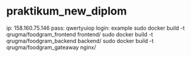 # praktikum_new_diplom

ip: 158.160.75.146
pass: qwertyuiop
login: example
sudo docker build -t qrugma/foodgram_frontend frontend/
sudo docker build -t qrugma/foodgram_backend backend/
sudo docker build -t qrugma/foodgram_gateaway nginx/